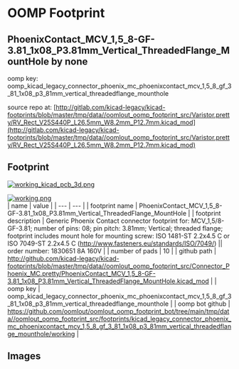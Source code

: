 # OOMP Footprint  
## PhoenixContact_MCV_1,5_8-GF-3.81_1x08_P3.81mm_Vertical_ThreadedFlange_MountHole  by none  
  
oomp key: oomp_kicad_legacy_connector_phoenix_mc_phoenixcontact_mcv_1,5_8_gf_3_81_1x08_p3_81mm_vertical_threadedflange_mounthole  
  
source repo at: [http://gitlab.com/kicad-legacy/kicad-footprints/blob/master/tmp/data//oomlout_oomp_footprint_src/Varistor.pretty/RV_Rect_V25S440P_L26.5mm_W8.2mm_P12.7mm.kicad_mod](http://gitlab.com/kicad-legacy/kicad-footprints/blob/master/tmp/data//oomlout_oomp_footprint_src/Varistor.pretty/RV_Rect_V25S440P_L26.5mm_W8.2mm_P12.7mm.kicad_mod)  
## Footprint  
  
[![working_kicad_pcb_3d.png](working_kicad_pcb_3d_600.png)](working_kicad_pcb_3d.png)  
  
[![working.png](working_600.png)](working.png)  
| name | value | 
| --- | --- | 
| footprint name | PhoenixContact_MCV_1,5_8-GF-3.81_1x08_P3.81mm_Vertical_ThreadedFlange_MountHole | 
| footprint description | Generic Phoenix Contact connector footprint for: MCV_1,5/8-GF-3.81; number of pins: 08; pin pitch: 3.81mm; Vertical; threaded flange; footprint includes mount hole for mounting screw: ISO 1481-ST 2.2x4.5 C or ISO 7049-ST 2.2x4.5 C (http://www.fasteners.eu/standards/ISO/7049/) || order number: 1830651 8A 160V | 
| number of pads | 10 | 
| github path | http://github.com/kicad-legacy/kicad-footprints/blob/master/tmp/data//oomlout_oomp_footprint_src/Connector_Phoenix_MC.pretty/PhoenixContact_MCV_1,5_8-GF-3.81_1x08_P3.81mm_Vertical_ThreadedFlange_MountHole.kicad_mod | 
| oomp key | oomp_kicad_legacy_connector_phoenix_mc_phoenixcontact_mcv_1,5_8_gf_3_81_1x08_p3_81mm_vertical_threadedflange_mounthole | 
| oomp bot github | https://github.com/oomlout/oomlout_oomp_footprint_bot/tree/main/tmp/data//oomlout_oomp_footprint_src/footprints/kicad_legacy_connector_phoenix_mc_phoenixcontact_mcv_1,5_8_gf_3_81_1x08_p3_81mm_vertical_threadedflange_mounthole/working | 
## Images  

